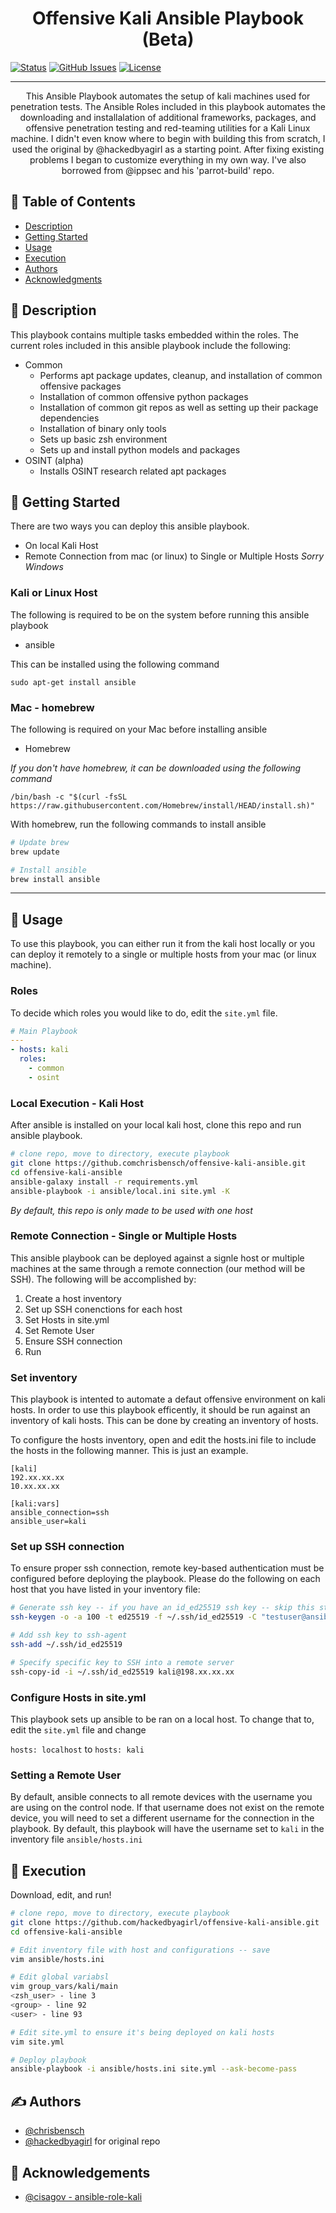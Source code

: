 <h1 align="center">Offensive Kali Ansible Playbook (Beta)</h1>

[![Status](https://img.shields.io/badge/Status-active-brightgreen)]()
[![GitHub Issues](https://img.shields.io/badge/Issues-0-yellow)]()
[![License](https://img.shields.io/badge/License-gpl--3.0%20-blue)](/LICENSE)

---

<p align="center"> This Ansible Playbook automates the setup of kali machines used for penetration tests. The Ansible Roles included in this playbook automates the downloading and installalation of additional frameworks, packages, and offensive penetration testing and red-teaming utilities for a Kali Linux machine.
I didn't even know where to begin with building this from scratch, I used the original by @hackedbyagirl as a starting point.  After fixing existing problems I began to customize everything in my own way.  I've also borrowed from @ippsec and his 'parrot-build' repo.
  <br>
</p>

## 📝 Table of Contents

+ [Description](#description)
+ [Getting Started](#getting_started)
+ [Usage](#usage)
+ [Execution](#execution)
+ [Authors](#authors)
+ [Acknowledgments](#acknowledgement)

## 🧐 Description <a name = "description"></a>

This playbook contains multiple tasks embedded within the roles. The current roles included in this ansible playbook include the following:

- Common
  - Performs apt package updates, cleanup, and installation of common offensive packages
  - Installation of common offensive python packages
  - Installation of common git repos as well as setting up their package dependencies
  - Installation of binary only tools
  - Sets up basic zsh environment
  - Sets up and install python models and packages
- OSINT (alpha)
  - Installs OSINT research related apt packages

## 🏁 Getting Started <a name = "getting_started"></a>

There are two ways you can deploy this ansible playbook.

- On local Kali Host
- Remote Connection from mac (or linux) to Single or Multiple Hosts *Sorry Windows*

### Kali or Linux Host

The following is required to be on the system before running this ansible playbook

- ansible

This can be installed using the following command

`sudo apt-get install ansible`

### Mac - homebrew

The following is required on your Mac before installing ansible

- Homebrew

*If you don't have homebrew, it can be downloaded using the following command*

`/bin/bash -c "$(curl -fsSL https://raw.githubusercontent.com/Homebrew/install/HEAD/install.sh)"`

With homebrew, run the following commands to install ansible

```bash
# Update brew
brew update

# Install ansible 
brew install ansible
```

---

## 🎈 Usage <a name="usage"></a>

To use this playbook, you can either run it from the kali host locally or you can deploy it remotely to a single or multiple hosts from your mac (or linux machine).

### Roles

To decide which roles you would like to do, edit the `site.yml` file.

```yaml
# Main Playbook
---
- hosts: kali
  roles:
    - common 
    - osint
```

### Local Execution - Kali Host

After ansible is installed on your local kali host, clone this repo and run ansible playbook.

```bash
# clone repo, move to directory, execute playbook 
git clone https://github.comchrisbensch/offensive-kali-ansible.git
cd offensive-kali-ansible
ansible-galaxy install -r requirements.yml
ansible-playbook -i ansible/local.ini site.yml -K
```

*By default, this repo is only made to be used with one host*

### Remote Connection - Single or Multiple Hosts

This ansible playbook can be deployed against a signle host or multiple machines at the same through a remote connection (our method will be SSH). The following will be accomplished by:

1. Create a host inventory
2. Set up SSH conenctions for each host
3. Set Hosts in site.yml
4. Set Remote User
5. Ensure SSH connection
6. Run

### Set inventory

This playbook is intented to automate a defaut offensive environment on kali hosts. In order to use this playbook efficently, it should be run against an inventory of kali hosts. This can be done by creating an inventory of hosts.

To configure the hosts inventory, open and edit the hosts.ini file to include the hosts in the following manner. This is just an example.

```
[kali]
192.xx.xx.xx
10.xx.xx.xx

[kali:vars]
ansible_connection=ssh 
ansible_user=kali

```

### Set up SSH connection

To ensure proper ssh connection, remote key-based authentication must be configured before deploying the playbook. Please do the following on each host that you have listed in your inventory file:

```bash
# Generate ssh key -- if you have an id_ed25519 ssh key -- skip this step
ssh-keygen -o -a 100 -t ed25519 -f ~/.ssh/id_ed25519 -C "testuser@ansible-hosts"

# Add ssh key to ssh-agent
ssh-add ~/.ssh/id_ed25519

# Specify specific key to SSH into a remote server
ssh-copy-id -i ~/.ssh/id_ed25519 kali@198.xx.xx.xx
```

### Configure Hosts in site.yml

This playbook sets up ansible to be ran on a local host. To change that to, edit the `site.yml` file and change

`hosts: localhost` to `hosts: kali`

### Setting a Remote User

By default, ansible connects to all remote devices with the username you are using on the control node. If that username does not exist on the remote device, you will need to set a different username for the connection in the playbook. By default, this playbook will have the username set to `kali` in the inventory file `ansible/hosts.ini`

## 🚀 Execution <a name = "execution"></a>

Download, edit, and run!

```bash
# clone repo, move to directory, execute playbook 
git clone https://github.com/hackedbyagirl/offensive-kali-ansible.git
cd offensive-kali-ansible

# Edit inventory file with host and configurations -- save 
vim ansible/hosts.ini

# Edit global variabsl 
vim group_vars/kali/main
<zsh_user> - line 3
<group> - line 92
<user> - line 93

# Edit site.yml to ensure it's being deployed on kali hosts
vim site.yml

# Deploy playbook
ansible-playbook -i ansible/hosts.ini site.yml --ask-become-pass
```

## ✍️ Authors <a name = "authors"></a>

- [@chrisbensch](https://github.com/chrisbensch)
- [@hackedbyagirl](https://github.com/kylelobo) for original repo

## 🎉 Acknowledgements <a name = "acknowledgement"></a>

- [@cisagov - ansible-role-kali](https://github.com/cisagov/ansible-role-kali)
